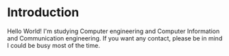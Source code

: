 # Introduction
Hello World! I'm studying Computer engineering and Computer Information and Communication engineering.
If you want any contact, please be in mind I could be busy most of the time.
